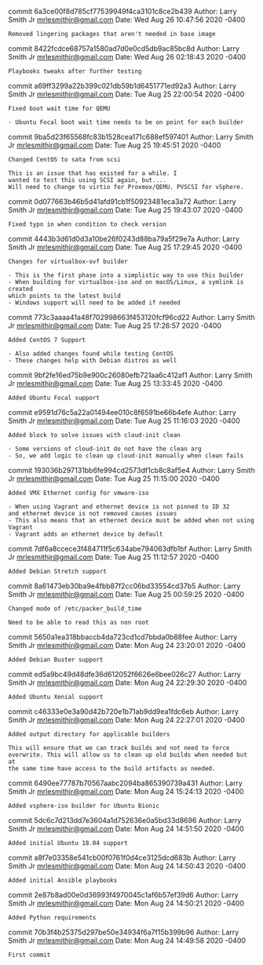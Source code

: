commit 6a3ce00f8d785cf77539949f4ca3101c8ce2b439
Author: Larry Smith Jr <mrlesmithjr@gmail.com>
Date:   Wed Aug 26 10:47:56 2020 -0400

    Removed lingering packages that aren't needed in base image

commit 8422fcdce68757a1580ad7d0e0cd5db9ac85bc8d
Author: Larry Smith Jr <mrlesmithjr@gmail.com>
Date:   Wed Aug 26 02:18:43 2020 -0400

    Playbooks tweaks after further testing

commit a69ff3299a22b399c021db59b1d6451771ed92a3
Author: Larry Smith Jr <mrlesmithjr@gmail.com>
Date:   Tue Aug 25 22:00:54 2020 -0400

    Fixed boot wait time for QEMU
    
    - Ubuntu Focal boot wait time needs to be on point for each builder

commit 9ba5d23f65568fc83b1528cea171c688ef597401
Author: Larry Smith Jr <mrlesmithjr@gmail.com>
Date:   Tue Aug 25 19:45:51 2020 -0400

    Changed CentOS to sata from scsi
    
    This is an issue that has existed for a while. I
    wanted to test this using SCSI again, but....
    Will need to change to virtio for Proxmox/QEMU. PVSCSI for vSphere.

commit 0d077663b46b5d41afd91cb1f50923481eca3a72
Author: Larry Smith Jr <mrlesmithjr@gmail.com>
Date:   Tue Aug 25 19:43:07 2020 -0400

    Fixed typo in when condition to check version

commit 4443b3d61d0d3a10be26f0243d88ba79a5f29e7a
Author: Larry Smith Jr <mrlesmithjr@gmail.com>
Date:   Tue Aug 25 17:29:45 2020 -0400

    Changes for virtualbox-ovf builder
    
    - This is the first phase into a simplistic way to use this builder
    - When building for virtualbox-iso and on macOS/Linux, a symlink is created
    which points to the latest build
    - Windows support will need to be added if needed

commit 773c3aaaa41a48f702998663f453120fcf96cd22
Author: Larry Smith Jr <mrlesmithjr@gmail.com>
Date:   Tue Aug 25 17:26:57 2020 -0400

    Added CentOS 7 Support
    
    - Also added changes found while testing CentOS
    - These changes help with Debian distros as well

commit 9bf2fe16ed75b9e900c26080efb721aa6c412af1
Author: Larry Smith Jr <mrlesmithjr@gmail.com>
Date:   Tue Aug 25 13:33:45 2020 -0400

    Added Ubuntu Focal support

commit e9591d76c5a22a01494ee010c8f6591be66b4efe
Author: Larry Smith Jr <mrlesmithjr@gmail.com>
Date:   Tue Aug 25 11:16:03 2020 -0400

    Added block to solve issues with cloud-init clean
    
    - Some versions of cloud-init do not have the clean arg
    - So, we add logic to clean up cloud-init manually when clean fails

commit 193036b297131bb6fe994cd2573df1cb8c8af5e4
Author: Larry Smith Jr <mrlesmithjr@gmail.com>
Date:   Tue Aug 25 11:15:00 2020 -0400

    Added VMX Ethernet config for vmware-iso
    
    - When using Vagrant and ethernet device is not pinned to ID 32
    and ethernet device is not removed causes issues
    - This also means that an ethernet device must be added when not using Vagrant
    - Vagrant adds an ethernet device by default

commit 7df6a8ccece3f484711f5c634abe794063dfb1bf
Author: Larry Smith Jr <mrlesmithjr@gmail.com>
Date:   Tue Aug 25 11:12:57 2020 -0400

    Added Debian Stretch support

commit 8a61473eb30ba9e4fbb87f2cc06bd33554cd37b5
Author: Larry Smith Jr <mrlesmithjr@gmail.com>
Date:   Tue Aug 25 00:59:25 2020 -0400

    Changed mode of /etc/packer_build_time
    
    Need to be able to read this as non root

commit 5650a1ea318bbaccb4da723cd1cd7bbda0b88fee
Author: Larry Smith Jr <mrlesmithjr@gmail.com>
Date:   Mon Aug 24 23:20:01 2020 -0400

    Added Debian Buster support

commit ed5a9bc49d48dfe36d612052f6626e6bee026c27
Author: Larry Smith Jr <mrlesmithjr@gmail.com>
Date:   Mon Aug 24 22:29:30 2020 -0400

    Added Ubuntu Xenial support

commit c46333e0e3a90d42b720e1b71ab9dd9ea1fdc6eb
Author: Larry Smith Jr <mrlesmithjr@gmail.com>
Date:   Mon Aug 24 22:27:01 2020 -0400

    Added output directory for applicable builders
    
    This will ensure that we can track builds and not need to force
    overwrite. This will allow us to clean up old builds when needed but at
    the same time have access to the build artifacts as needed.

commit 6490ee77787b70567aabc2094ba865390739a431
Author: Larry Smith Jr <mrlesmithjr@gmail.com>
Date:   Mon Aug 24 15:24:13 2020 -0400

    Added vsphere-iso builder for Ubuntu Bionic

commit 5dc6c7d213dd7e3604a1d752636e0a5bd33d8696
Author: Larry Smith Jr <mrlesmithjr@gmail.com>
Date:   Mon Aug 24 14:51:50 2020 -0400

    Added initial Ubuntu 18.04 support

commit a8f7e03358e541cb00f0761f0d4ce3125dcd683b
Author: Larry Smith Jr <mrlesmithjr@gmail.com>
Date:   Mon Aug 24 14:50:43 2020 -0400

    Added initial Ansible playbooks

commit 2e87b8ad00e0d36993f4970045c1af6b57ef39d6
Author: Larry Smith Jr <mrlesmithjr@gmail.com>
Date:   Mon Aug 24 14:50:21 2020 -0400

    Added Python requirements

commit 70b3f4b25375d297be50e34934f6a7f15b399b96
Author: Larry Smith Jr <mrlesmithjr@gmail.com>
Date:   Mon Aug 24 14:49:58 2020 -0400

    First commit
